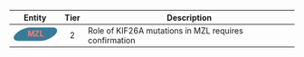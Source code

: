 |Entity|Tier|Description              |
|:----:|:----:|------------------------------|
|![MZL](images/icons/MZL_tier2.png) | 2 | Role of KIF26A mutations in MZL requires confirmation|
